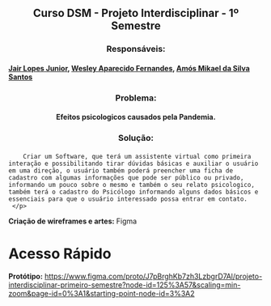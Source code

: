 ## <div align="center"> Curso DSM - Projeto Interdisciplinar - 1º Semestre </div>
### <div align="center"> Responsáveis: </div>
#### <a href="https://github.com/JairLopesJunior/projeto-interdisciplinar-primeiro-semestre/blob/main/README.md"> Jair Lopes Junior</a>, <a href="https://github.com/WesleyFernandez/projeto-interdisciplinar-primeiro-semestre"> Wesley Aparecido Fernandes</a>, <a href=""> Amós Mikael da Silva Santos </a>

### <div align="center"> Problema: </div>

#### <div align="center"> Efeitos psicologicos causados pela Pandemia. </div>

### <div align="center"> Solução: </div>

#### <p align="justify">
        Criar um Software, que terá um assistente virtual como primeira interação e possibilitando tirar dúvidas básicas e auxiliar o usuário em uma direção, o usuário também poderá preencher uma ficha de cadastro com algumas informações que pode ser público ou privado, informando um pouco sobre o mesmo e também o seu relato psicologico, também terá o cadastro do Psicólogo informando alguns dados básicos e essenciais para que o usuário interessado possa entrar em contato.
     </p>

<b>Criação de wireframes e artes:</b> Figma
# Acesso Rápido
<b>Protótipo:</b> https://www.figma.com/proto/J7pBrghKb7zh3LzbgrD7Al/projeto-interdisciplinar-primeiro-semestre?node-id=125%3A57&scaling=min-zoom&page-id=0%3A1&starting-point-node-id=3%3A2
